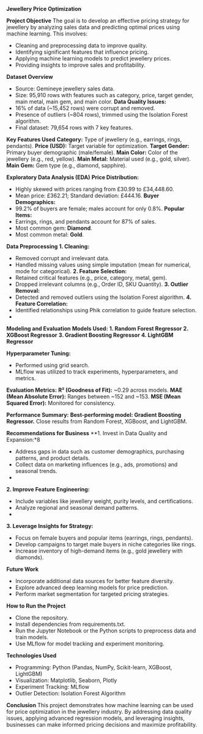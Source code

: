 **Jewellery Price Optimization**

**Project Objective**
The goal is to develop an effective pricing strategy for jewellery by analyzing sales data and predicting optimal prices using machine learning. This involves:

  * Cleaning and preprocessing data to improve quality.
  * Identifying significant features that influence pricing.
  * Applying machine learning models to predict jewellery prices.
  * Providing insights to improve sales and profitability.

**Dataset Overview**
  * Source: Gemineye jewellery sales data.
  * Size: 95,910 rows with features such as category, price, target gender, main metal, main gem, and main color.
**Data Quality Issues:**
  * 16% of data (~15,452 rows) were corrupt and removed.
  * Presence of outliers (~804 rows), trimmed using the Isolation Forest algorithm.
  * Final dataset: 79,654 rows with 7 key features.

**Key Features Used**
**Category:** Type of jewellery (e.g., earrings, rings, pendants).
**Price (USD):** Target variable for optimization.
**Target Gender:** Primary buyer demographic (male/female).
**Main Color:** Color of the jewellery (e.g., red, yellow).
**Main Metal:** Material used (e.g., gold, silver).
**Main Gem:** Gem type (e.g., diamond, sapphire).

**Exploratory Data Analysis (EDA)**
**Price Distribution:**
  * Highly skewed with prices ranging from £30.99 to £34,448.60.
  * Mean price: £362.21; Standard deviation: £444.16.
**Buyer Demographics:**
  * 99.2% of buyers are female; males account for only 0.8%.
**Popular Items:**
  * Earrings, rings, and pendants account for 87% of sales.
  * Most common gem: **Diamond**.
  * Most common metal: **Gold**.

**Data Preprocessing**
**1. Cleaning:**
  * Removed corrupt and irrelevant data.
  * Handled missing values using simple imputation (mean for numerical, mode for categorical).
**2. Feature Selection:**
  * Retained critical features (e.g., price, category, metal, gem).
  * Dropped irrelevant columns (e.g., Order ID, SKU Quantity).
**3. Outlier Removal:**
  * Detected and removed outliers using the Isolation Forest algorithm.
**4. Feature Correlation:**
  * Identified relationships using Phik correlation to guide feature selection.
  * 
**Modeling and Evaluation**
**Models Used:**
**1. Random Forest Regressor**
**2. XGBoost Regressor**
**3. Gradient Boosting Regressor**
**4. LightGBM Regressor**
    
**Hyperparameter Tuning:**
  * Performed using grid search.
  * MLflow was utilized to track experiments, hyperparameters, and metrics.
   
**Evaluation Metrics:**
**R² (Goodness of Fit):** ~0.29 across models.
**MAE (Mean Absolute Error):** Ranges between ~152 and ~153.
**MSE (Mean Squared Error):** Monitored for consistency.

**Performance Summary:**
**Best-performing model: Gradient Boosting Regressor.**
Close results from Random Forest, XGBoost, and LightGBM.

**Recommendations for Business**
**1. Invest in Data Quality and Expansion:*8

  * Address gaps in data such as customer demographics, purchasing patterns, and product details.
  * Collect data on marketing influences (e.g., ads, promotions) and seasonal trends.
  * 
**2. Improve Feature Engineering:**

  * Include variables like jewellery weight, purity levels, and certifications.
  * Analyze regional and seasonal demand patterns.
  * 
**3. Leverage Insights for Strategy:**
  * Focus on female buyers and popular items (earrings, rings, pendants).
  * Develop campaigns to target male buyers in niche categories like rings.
  * Increase inventory of high-demand items (e.g., gold jewellery with diamonds).
    
**Future Work**
  * Incorporate additional data sources for better feature diversity.
  * Explore advanced deep learning models for price prediction.
  * Perform market segmentation for targeted pricing strategies.

**How to Run the Project**
  * Clone the repository.
  * Install dependencies from requirements.txt.
  * Run the Jupyter Notebook or the Python scripts to preprocess data and train models.
  * Use MLflow for model tracking and experiment monitoring.
    
**Technologies Used**
  * Programming: Python (Pandas, NumPy, Scikit-learn, XGBoost, LightGBM)
  * Visualization: Matplotlib, Seaborn, Plotly
  * Experiment Tracking: MLflow
  * Outlier Detection: Isolation Forest Algorithm

**Conclusion**
This project demonstrates how machine learning can be used for price optimization in the jewellery industry. By addressing data quality issues, applying advanced regression models, and leveraging insights, businesses can make informed pricing decisions and maximize profitability.

